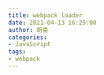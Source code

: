 ```yaml
---
title: webpack loader
date: 2021-04-13 16:25:00
author: 胡豪
categories: 
- JavaScript 
tags:
- webpack
---
```

